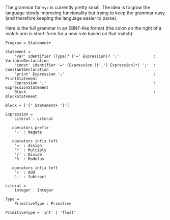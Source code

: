 The grammar for `myc` is currently pretty small. The idea is to grow the language slowly improving funcionality but trying to keep the grammar easy (and therefore keeping the language easier to parse).

Here is the full grammar in an EBNF-like format (the colon on the right of a match arm is short-form for a new rule based on that match):

```
Program = Statement+

Statement =
	'var' identifier (Type)? ('=' Expression)? ';'               : VariableDeclaration
	'const' identifier '=' (Expression ((',') Expression)*) ';'  : ConstantDeclaration
	'print' Expression ';'                                       : PrintStatement
	Expression ';'                                               : ExpressionStatement
	Block                                                        : BlockStatement

Block = ['{' Statement+ '}']

Expression =
	Literal : Literal

  .operators prefix
	'-' : Negate

  .operators infix left
	'=' : Assign
	'*' : Multiply
	'/' : Divide
	'%' : Modulus

  .operators infix left
	'+' : Add
	'-' : Subtract

Literal =
	integer : Integer

Type =
	PrimitiveType : Primitive

PrimitiveType = 'int' | 'float'
```
